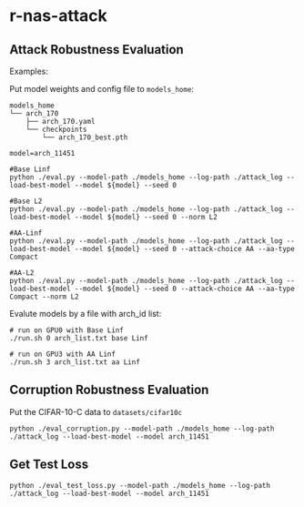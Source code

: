 # r-nas-attack

## Attack Robustness Evaluation

Examples:

Put model weights and config file to `models_home`:

```
models_home
└── arch_170
    ├── arch_170.yaml
    └── checkpoints
        └── arch_170_best.pth
```

```shell
model=arch_11451

#Base Linf
python ./eval.py --model-path ./models_home --log-path ./attack_log --load-best-model --model ${model} --seed 0

#Base L2
python ./eval.py --model-path ./models_home --log-path ./attack_log --load-best-model --model ${model} --seed 0 --norm L2

#AA-Linf
python ./eval.py --model-path ./models_home --log-path ./attack_log --load-best-model --model ${model} --seed 0 --attack-choice AA --aa-type Compact

#AA-L2
python ./eval.py --model-path ./models_home --log-path ./attack_log --load-best-model --model ${model} --seed 0 --attack-choice AA --aa-type Compact --norm L2
```

Evalute models by a file with arch_id list:
```shell
# run on GPU0 with Base Linf
./run.sh 0 arch_list.txt base Linf

# run on GPU3 with AA Linf
./run.sh 3 arch_list.txt aa Linf
```
## Corruption Robustness Evaluation

Put the CIFAR-10-C data to `datasets/cifar10c`

```shell
python ./eval_corruption.py --model-path ./models_home --log-path ./attack_log --load-best-model --model arch_11451
```

## Get Test Loss

```shell
python ./eval_test_loss.py --model-path ./models_home --log-path ./attack_log --load-best-model --model arch_11451
```